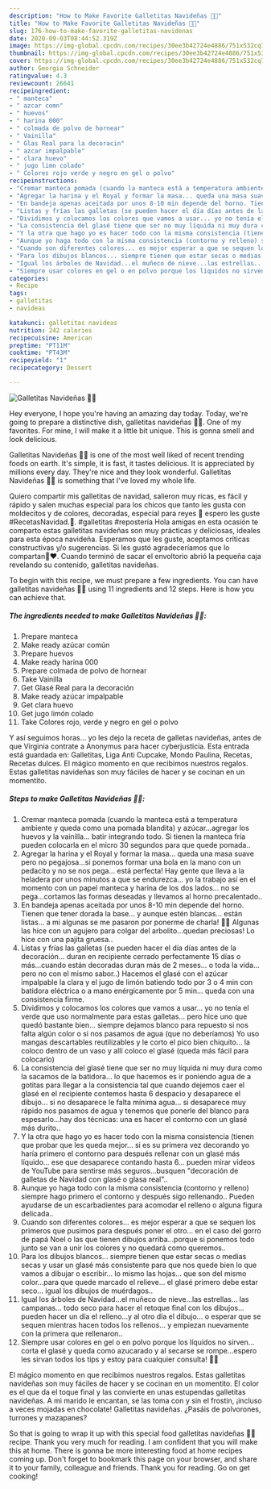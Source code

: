 ```yaml
---
description: "How to Make Favorite Galletitas Navideñas 🎄🎅"
title: "How to Make Favorite Galletitas Navideñas 🎄🎅"
slug: 176-how-to-make-favorite-galletitas-navidenas
date: 2020-09-03T08:44:52.319Z
image: https://img-global.cpcdn.com/recipes/30ee3b42724e4886/751x532cq70/galletitas-navidenas-🎄🎅-foto-principal.jpg
thumbnail: https://img-global.cpcdn.com/recipes/30ee3b42724e4886/751x532cq70/galletitas-navidenas-🎄🎅-foto-principal.jpg
cover: https://img-global.cpcdn.com/recipes/30ee3b42724e4886/751x532cq70/galletitas-navidenas-🎄🎅-foto-principal.jpg
author: Georgia Schneider
ratingvalue: 4.3
reviewcount: 26641
recipeingredient:
- " manteca"
- " azcar comn"
- " huevos"
- " harina 000"
- " colmada de polvo de hornear"
- " Vainilla"
- " Glas Real para la decoracin"
- " azcar impalpable"
- " clara huevo"
- " jugo limn colado"
- " Colores rojo verde y negro en gel o polvo"
recipeinstructions:
- "Cremar manteca pomada (cuando la manteca está a temperatura ambiente y queda como una pomada blandita) y azúcar...agregar los huevos y la vainilla... batir integrando todo. Si tienen la manteca fría pueden colocarla en el micro 30 segundos para que quede pomada.."
- "Agregar la harina y el Royal y formar la masa... queda una masa suave pero no pegajosa...si ponemos formar una bola en la mano con un pedacito y no se nos pega... está perfecta! Hay gente que lleva a la heladera por unos minutos a que se endurezca... yo la trabajo así en el momento con un papel manteca y harina de los dos lados... no se pega...cortamos las formas deseadas y llevamos al horno precalentado.."
- "En bandeja apenas aceitada por unos 8-10 min depende del horno. Tienen que tener dorada la base... y aunque estén blancas... están listas... a mi algunas se me pasaron por ponerme de charla! 🤣🤣 Algunas las hice con un agujero para colgar del arbolito...quedan preciosas! Lo hice con una pajita gruesa.."
- "Listas y frías las galletas (se pueden hacer el día días antes de la decoración... duran en recipiente cerrado perfectamente 15 días o más...cuando están decoradas duran más de 2 meses... o toda la vida... pero no con el mismo sabor..) Hacemos el glasé con el azúcar impalpable la clara y el jugo de limón batiendo todo por 3 o 4 min con batidora eléctrica o a mano enérgicamente por 5 min... queda con una consistencia firme."
- "Dividimos y colocamos los colores que vamos a usar... yo no tenía el verde que uso normalmente para estas galletas... pero hice uno que quedó bastante bien... siempre dejamos blanco para repuesto si nos falta algún color o si nos pasamos de agua (que no deberíamos) Yo uso mangas descartables reutilizables y le corto el pico bien chiquito... la coloco dentro de un vaso y allí coloco el glasé (queda más fácil para colocarlo)"
- "La consistencia del glasé tiene que ser no muy líquida ni muy dura como la sacamos de la batidora... lo que hacemos es ir poniendo agua de a gotitas para llegar a la consistencia tal que cuando dejemos caer el glasé en el recipiente contemos hasta 6 despacio y desaparece el dibujo... si no desaparece le falta mínima agua... si desaparece muy rápido nos pasamos de agua y tenemos que ponerle del blanco para espesarlo...hay dos técnicas: una es hacer el contorno con un glasé más durito.."
- "Y la otra que hago yo es hacer todo con la misma consistencia (tienen que probar que les queda mejor... si es su primera vez decorando yo haría primero el contorno para después rellenar con un glasé más líquido... ese que desaparece contando hasta 6... pueden mirar videos de YouTube para sentirse más seguros...busquen &#34;decoración de galletas de Navidad con glasé o glasa real&#34;.."
- "Aunque yo haga todo con la misma consistencia (contorno y relleno) siempre hago primero el contorno y después sigo rellenando.. Pueden ayudarse de un escarbadientes para acomodar el relleno o alguna figura delicada.."
- "Cuando son diferentes colores... es mejor esperar a que se sequen los primeros que pusimos para después poner el otro... en el caso del gorro de papá Noel o las que tienen dibujos arriba...porque si ponemos todo junto se van a unir los colores y no quedará como queremos.."
- "Para los dibujos blancos... siempre tienen que estar secas o medias secas y usar un glasé más consistente para que nos quede bien lo que vamos a dibujar o escribir... lo mismo las hojas... que son del mismo color...para que quede marcado el relieve... el glasé primero debe estar seco... igual los dibujos de muérdagos.."
- "Igual los árboles de Navidad...el muñeco de nieve...las estrellas... las campanas... todo seco para hacer el retoque final con los dibujos... pueden hacer un día el relleno...y al otro día el dibujo... o esperar que se sequen mientras hacen todos los rellenos... y empiezan nuevamente con la primera que rellenaron.."
- "Siempre usar colores en gel o en polvo porque los líquidos no sirven... corta el glasé y queda como azucarado y al secarse se rompe...espero les sirvan todos los tips y estoy para cualquier consulta! 🎄🎅"
categories:
- Recipe
tags:
- galletitas
- navideas

katakunci: galletitas navideas 
nutrition: 242 calories
recipecuisine: American
preptime: "PT11M"
cooktime: "PT43M"
recipeyield: "1"
recipecategory: Dessert

---
```



![Galletitas Navideñas 🎄🎅](https://img-global.cpcdn.com/recipes/30ee3b42724e4886/751x532cq70/galletitas-navidenas-🎄🎅-foto-principal.jpg)

Hey everyone, I hope you're having an amazing day today. Today, we're going to prepare a distinctive dish, galletitas navideñas 🎄🎅. One of my favorites. For mine, I will make it a little bit unique. This is gonna smell and look delicious.

Galletitas Navideñas 🎄🎅 is one of the most well liked of recent trending foods on earth. It's simple, it is fast, it tastes delicious. It is appreciated by millions every day. They're nice and they look wonderful. Galletitas Navideñas 🎄🎅 is something that I've loved my whole life.

Quiero compartir mis galletitas de navidad, salieron muy ricas, es fácil y rápido y salen muchas especial para los chicos que tanto les gusta con moldecitos y de colores, decoradas, especial para reyes 👑 espero les guste #RecetasNavidad.🎄. #galletitas #repostería Hola amigas en esta ocasión te comparto estas galletitas navideñas son muy prácticas y deliciosas, ideales para esta época navideña. Esperamos que les guste, aceptamos críticas constructivas y/o sugerencias. Si les gustó agradeceríamos que lo compartan👀❤. Cuando terminó de sacar el envoltorio abrió la pequeña caja revelando su contenido, galletitas navideñas.


To begin with this recipe, we must prepare a few ingredients. You can have galletitas navideñas 🎄🎅 using 11 ingredients and 12 steps. Here is how you can achieve that.

<!--inarticleads1-->

##### The ingredients needed to make Galletitas Navideñas 🎄🎅:

1. Prepare  manteca
1. Make ready  azúcar común
1. Prepare  huevos
1. Make ready  harina 000
1. Prepare  colmada de polvo de hornear
1. Take  Vainilla
1. Get  Glasé Real para la decoración
1. Make ready  azúcar impalpable
1. Get  clara huevo
1. Get  jugo limón colado
1. Take  Colores rojo, verde y negro en gel o polvo


Y así seguimos horas… yo les dejo la receta de galletas navideñas, antes de que Virginia contrate a Anonymus para hacer cyberjusticia. Esta entrada está guardada en: Galletitas, Liga Anti Cupcake, Mondo Paulina, Recetas, Recetas dulces. El mágico momento en que recibimos nuestros regalos. Estas galletitas navideñas son muy fáciles de hacer y se cocinan en un momentito. 

<!--inarticleads2-->

##### Steps to make Galletitas Navideñas 🎄🎅:

1. Cremar manteca pomada (cuando la manteca está a temperatura ambiente y queda como una pomada blandita) y azúcar...agregar los huevos y la vainilla... batir integrando todo. Si tienen la manteca fría pueden colocarla en el micro 30 segundos para que quede pomada..
1. Agregar la harina y el Royal y formar la masa... queda una masa suave pero no pegajosa...si ponemos formar una bola en la mano con un pedacito y no se nos pega... está perfecta! Hay gente que lleva a la heladera por unos minutos a que se endurezca... yo la trabajo así en el momento con un papel manteca y harina de los dos lados... no se pega...cortamos las formas deseadas y llevamos al horno precalentado..
1. En bandeja apenas aceitada por unos 8-10 min depende del horno. Tienen que tener dorada la base... y aunque estén blancas... están listas... a mi algunas se me pasaron por ponerme de charla! 🤣🤣 Algunas las hice con un agujero para colgar del arbolito...quedan preciosas! Lo hice con una pajita gruesa..
1. Listas y frías las galletas (se pueden hacer el día días antes de la decoración... duran en recipiente cerrado perfectamente 15 días o más...cuando están decoradas duran más de 2 meses... o toda la vida... pero no con el mismo sabor..) Hacemos el glasé con el azúcar impalpable la clara y el jugo de limón batiendo todo por 3 o 4 min con batidora eléctrica o a mano enérgicamente por 5 min... queda con una consistencia firme.
1. Dividimos y colocamos los colores que vamos a usar... yo no tenía el verde que uso normalmente para estas galletas... pero hice uno que quedó bastante bien... siempre dejamos blanco para repuesto si nos falta algún color o si nos pasamos de agua (que no deberíamos) Yo uso mangas descartables reutilizables y le corto el pico bien chiquito... la coloco dentro de un vaso y allí coloco el glasé (queda más fácil para colocarlo)
1. La consistencia del glasé tiene que ser no muy líquida ni muy dura como la sacamos de la batidora... lo que hacemos es ir poniendo agua de a gotitas para llegar a la consistencia tal que cuando dejemos caer el glasé en el recipiente contemos hasta 6 despacio y desaparece el dibujo... si no desaparece le falta mínima agua... si desaparece muy rápido nos pasamos de agua y tenemos que ponerle del blanco para espesarlo...hay dos técnicas: una es hacer el contorno con un glasé más durito..
1. Y la otra que hago yo es hacer todo con la misma consistencia (tienen que probar que les queda mejor... si es su primera vez decorando yo haría primero el contorno para después rellenar con un glasé más líquido... ese que desaparece contando hasta 6... pueden mirar videos de YouTube para sentirse más seguros...busquen &#34;decoración de galletas de Navidad con glasé o glasa real&#34;..
1. Aunque yo haga todo con la misma consistencia (contorno y relleno) siempre hago primero el contorno y después sigo rellenando.. Pueden ayudarse de un escarbadientes para acomodar el relleno o alguna figura delicada..
1. Cuando son diferentes colores... es mejor esperar a que se sequen los primeros que pusimos para después poner el otro... en el caso del gorro de papá Noel o las que tienen dibujos arriba...porque si ponemos todo junto se van a unir los colores y no quedará como queremos..
1. Para los dibujos blancos... siempre tienen que estar secas o medias secas y usar un glasé más consistente para que nos quede bien lo que vamos a dibujar o escribir... lo mismo las hojas... que son del mismo color...para que quede marcado el relieve... el glasé primero debe estar seco... igual los dibujos de muérdagos..
1. Igual los árboles de Navidad...el muñeco de nieve...las estrellas... las campanas... todo seco para hacer el retoque final con los dibujos... pueden hacer un día el relleno...y al otro día el dibujo... o esperar que se sequen mientras hacen todos los rellenos... y empiezan nuevamente con la primera que rellenaron..
1. Siempre usar colores en gel o en polvo porque los líquidos no sirven... corta el glasé y queda como azucarado y al secarse se rompe...espero les sirvan todos los tips y estoy para cualquier consulta! 🎄🎅


El mágico momento en que recibimos nuestros regalos. Estas galletitas navideñas son muy fáciles de hacer y se cocinan en un momentito. El color es el que da el toque final y las convierte en unas estupendas galletitas navideñas. A mi marido le encantan, se las toma con y sin el frostin, ¡incluso a veces mojadas en chocolate! Galletitas navideñas. ¿Pasáis de polvorones, turrones y mazapanes? 

So that is going to wrap it up with this special food galletitas navideñas 🎄🎅 recipe. Thank you very much for reading. I am confident that you will make this at home. There is gonna be more interesting food at home recipes coming up. Don't forget to bookmark this page on your browser, and share it to your family, colleague and friends. Thank you for reading. Go on get cooking!
